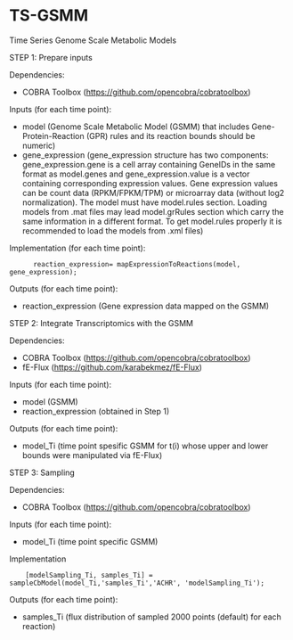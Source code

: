 # TS-GSMM
Time Series Genome Scale Metabolic Models

STEP 1: Prepare inputs

Dependencies:    
* COBRA Toolbox (https://github.com/opencobra/cobratoolbox)
  
Inputs (for each time point):
* model (Genome Scale Metabolic Model (GSMM) that includes Gene-Protein-Reaction (GPR) rules and its reaction bounds should be numeric)
* gene_expression
(gene_expression structure has two components: gene_expression.gene is a cell array containing GeneIDs in the same format as model.genes and gene_expression.value is a vector containing corresponding expression values. Gene expression values can be count data (RPKM/FPKM/TPM) or microarray data (without log2 normalization). The model must have model.rules section. Loading models from .mat files may lead model.grRules section which carry the same information in a different format. To get model.rules properly it is recommended to load the models from .xml files)

Implementation (for each time point):

          reaction_expression= mapExpressionToReactions(model, gene_expression);

Outputs (for each time point):
* reaction_expression (Gene expression data mapped on the GSMM)

STEP 2: Integrate Transcriptomics with the GSMM

Dependencies:
* COBRA Toolbox (https://github.com/opencobra/cobratoolbox)
* fE-Flux (https://github.com/karabekmez/fE-Flux)
  
Inputs (for each time point):
* model (GSMM)
* reaction_expression (obtained in Step 1)
       
Outputs (for each time point): 
* model_Ti (time point spesific GSMM for t(i) whose upper and lower bounds were manipulated via fE-Flux) 


STEP 3: Sampling

Dependencies:
* COBRA Toolbox (https://github.com/opencobra/cobratoolbox)

Inputs (for each time point):
* model_Ti (time point specific GSMM)

Implementation 

        [modelSampling_Ti, samples_Ti] = sampleCbModel(model_Ti,'samples_Ti','ACHR', 'modelSampling_Ti');
       
Outputs (for each time point): 
* samples_Ti (flux distribution of sampled 2000 points (default) for each reaction) 
